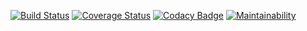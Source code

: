 [![Build Status](https://travis-ci.org/IwoHerka/sexpr.svg?branch=master)](https://travis-ci.org/IwoHerka/sexpr)
[![Coverage Status](https://coveralls.io/repos/github/IwoHerka/sexpr/badge.svg?branch=master)](https://coveralls.io/github/IwoHerka/sexpr?branch=master)
[![Codacy Badge](https://api.codacy.com/project/badge/Grade/dc96c6c6dc5141c4ba956bedb35c120f)](https://www.codacy.com/app/IwoHerka/sexpr?utm_source=github.com&amp;utm_medium=referral&amp;utm_content=IwoHerka/sexpr&amp;utm_campaign=Badge_Grade)
[![Maintainability](https://api.codeclimate.com/v1/badges/bd380c4f4a9848a87a20/maintainability)](https://codeclimate.com/github/IwoHerka/sexpr/maintainability)
